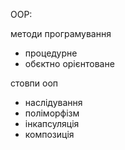 OOP:


методи програмування
- процедурне
- обєктно орієнтоване

стовпи ооп
- наслідування
- поліморфізм
- інкапсуляція
- композиція